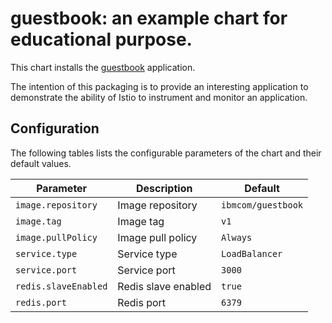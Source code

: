 # guestbook: an example chart for educational purpose.

This chart installs the [guestbook](https://github.com/IBM/guestbook/tree/master/v1) application.

The intention of this packaging is to provide an interesting application to demonstrate the ability
of Istio to instrument and monitor an application.


## Configuration

The following tables lists the configurable parameters of the chart and their default values.

| Parameter                  | Description                                     | Default                                                    |
| -----------------------    | ---------------------------------------------   | ---------------------------------------------------------- |
| `image.repository`         | Image repository                                | `ibmcom/guestbook`                                         |
| `image.tag`                | Image tag                                       | `v1`                                                       |
| `image.pullPolicy`         | Image pull policy                               | `Always`                                                   |
| `service.type`             | Service type                                    | `LoadBalancer`                                             |
| `service.port`             | Service port                                    | `3000`                                                     |
| `redis.slaveEnabled`       | Redis slave enabled                             | `true`                                                     |
| `redis.port`               | Redis port                                      | `6379`                                                     |

